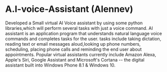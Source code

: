 # A.I-voice-Assistant (Alennev)
Developed a Small virtual AI Voice assistant by using some python libraries,which will perform several tasks with just a voice command.
 AI assistant is an application program that understands natural language voice commands and completes tasks for the user. tasks include taking dictation, reading text or email messages aloud,looking up phone numbers, scheduling, placing phone calls and reminding the end user about appointments. Popular virtual assistants currently include Amazon Alexa, Apple's Siri, Google Assistant and Microsoft's Cortana -- the digital assistant built into Windows Phone 8.1 & Windows 10.
